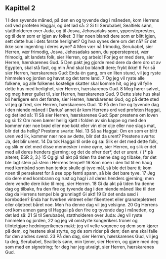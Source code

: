 ## Kapittel 2

1 I den syvende måned, på den en og tyvende dag i måneden, kom Herrens ord ved profeten Haggai, og det lød så:
2 Si til Serubabel, Sealtiels sønn, stattholderen over Juda, og til Josva, Jehosadaks sønn, ypperstepresten, og til dem som er igjen av folket:
3 Har noen blandt dere som er blitt igjen, sett dette hus i dets første herlighet? Og hva synes dere om det nå? Er det ikke som ingenting i deres øyne?
4 Men vær nå frimodig, Serubabel, sier Herren, vær frimodig, Josva, Jehosadaks sønn, du yppersteprest, vær frimodig, alt landets folk, sier Herren, og arbeid! For jeg er med dere, sier Herren, hærskarenes Gud.
5 Den pakt jeg gjorde med dere da dere dro ut av Egypten, skal stå fast, og min Ånd skal bo blandt dere; frykt ikke!
6 For så sier Herren, hærskarenes Gud: Enda én gang, om en liten stund, vil jeg ryste himmelen og jorden og havet og det tørre land.
7 Og jeg vil ryste alle folkene, og alle folkenes kostelige skatter skal komme hit, og jeg vil fylle dette hus med herlighet, sier Herren, hærskarenes Gud.
8 Meg hører sølvet, og meg hører gullet til, sier Herren, hærskarenes Gud.
9 Dette siste hus skal bli herligere enn det første, sier Herren, hærskarenes Gud; og på dette sted vil jeg gi fred, sier Herren, hærskarenes Gud.
10 På den fire og tyvende dag i den niende måned i Darius' annet år kom Herrens ord ved profeten Haggai, og det lød så:
11 Så sier Herren, hærskarenes Gud: Spør prestene om loven og si:
12 Om noen bærer hellig kjøtt i folden av sin kappe og med den kommer nær noe brød eller noe kokt eller vin eller olje eller noe slags mat, blir det da hellig? Prestene svarte: Nei.
13 Så sa Haggai: Om en som er blitt uren ved lik, kommer nær noe av dette, blir det da urent? Prestene svarte: Ja, det blir urent.
14 Da tok Haggai til orde og sa: Slik er det med dette folk, og slik er det med disse mennesker i mine øyne, sier Herren, og slik er det med all deres henders gjerning; og det de ofrer der*, det er urent. / {* på alteret; ESR 3, 3.}
15 Og gi nå akt på tiden fra denne dag og tilbake, før det ble lagt stein på stein i Herrens tempel!
16 Kom noen i den tid til en haug med kornbånd som han tenkte skulle gi tyve mål, så ble det bare ti; kom noen til persekaret for å øse opp femti spann, så ble det bare tyve.
17 Jeg slo dere med kornbrann og rust og hagl i all deres henders gjerning; men dere vendte dere ikke til meg, sier Herren.
18 Gi da akt på tiden fra denne dag og tilbake, fra den fire og tyvende dag i den niende måned like til den dag da Herrens tempel ble grunnlagt! Gi akt!
19 Er det enda sæd i kornboden? Enda har hverken vintreet eller fikentreet eller granatepletreet eller oljetreet båret noe. Men fra denne dag vil jeg velsigne.
20 Og Herrens ord kom annen gang til Haggai på den fire og tyvende dag i måneden, og det lød så:
21 Si til Serubabel, stattholderen over Juda: Jeg vil ryste himmelen og jorden,
22 og jeg vil omstyrte kongerikers troner og tilintetgjøre hedningerikenes makt; jeg vil velte vognene og dem som kjører på dem, og hestene skal styrte, og de som rider på dem; den ene skal falle for den andres sverd.
23 På den dag, sier Herren, hærskarenes Gud, vil jeg ta deg, Serubabel, Sealtiels sønn, min tjener, sier Herren, og gjøre med deg som med en signetring; for deg har jeg utvalgt, sier Herren, hærskarenes Gud.

